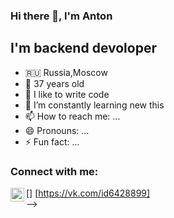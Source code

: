### Hi there 👋, I'm Anton

## I'm backend devoloper
- 🇷🇺 Russia,Moscow
- 🚀 37 years old
- 🔭 I like to write code
- 🌱 I’m constantly learning new this
- 📫 How to reach me: ...
- 😄 Pronouns: ...
- ⚡ Fun fact: ...

### Connect with me:

[<img align="left" alt="AntonRakov | VK" width="22px" src="https://cdn.jsdelivr.net/npm/simple-icons@v3/icons/vk.svg" />] [https://vk.com/id6428899]
<br />
-->
